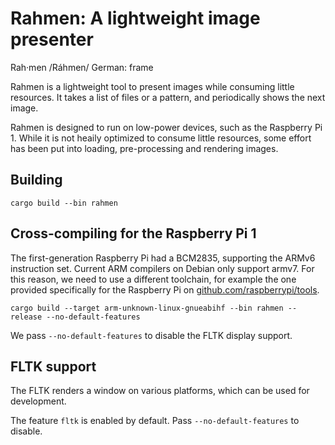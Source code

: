 # Rahmen: A lightweight image presenter

Rah·men
/Ráhmen/
German: frame

Rahmen is a lightweight tool to present images while consuming little resources.
It takes a list of files or a pattern, and periodically shows the next image.

Rahmen is designed to run on low-power devices, such as the Raspberry Pi 1. While it is not heaily optimized to consume
little resources, some effort has been put into loading, pre-processing and rendering images.

## Building

`cargo build --bin rahmen`

## Cross-compiling for the Raspberry Pi 1

The first-generation Raspberry Pi had a BCM2835, supporting the ARMv6 instruction set. Current ARM compilers on Debian
only support armv7. For this reason, we need to use a different toolchain, for example the one provided specifically for
the Raspberry Pi on [github.com/raspberrypi/tools](https://github.com/raspberrypi/tools).

`cargo build --target arm-unknown-linux-gnueabihf --bin rahmen --release --no-default-features`

We pass `--no-default-features` to disable the FLTK display support.

## FLTK support

The FLTK renders a window on various platforms, which can be used for development.

The feature `fltk` is enabled by default. Pass `--no-default-features` to disable.
